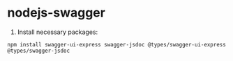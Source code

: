 # nodejs-swagger

1. Install necessary packages:

```
npm install swagger-ui-express swagger-jsdoc @types/swagger-ui-express @types/swagger-jsdoc
```
